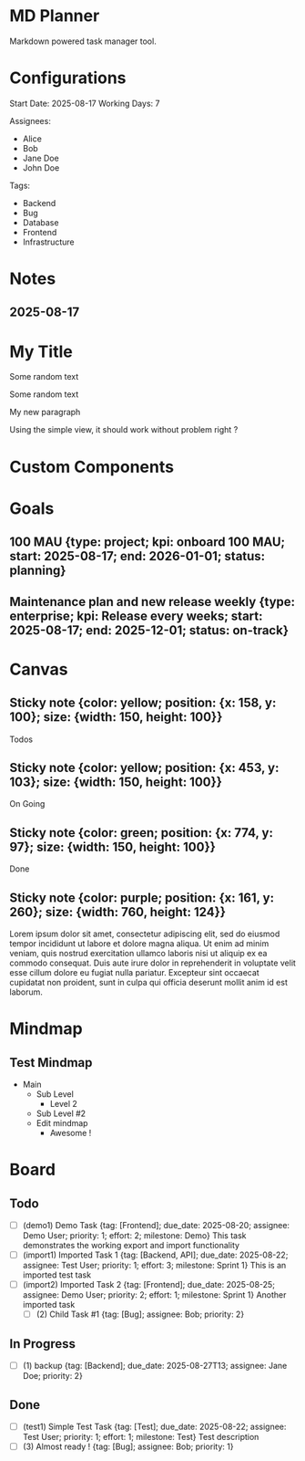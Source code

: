 # MD Planner

Markdown powered task manager tool.

<!-- Configurations -->
# Configurations

Start Date: 2025-08-17
Working Days: 7

Assignees:
- Alice
- Bob
- Jane Doe
- John Doe

Tags:
- Backend
- Bug
- Database
- Frontend
- Infrastructure

<!-- Notes -->
# Notes

## 2025-08-17

<!-- id: note_1 -->
# My Title

Some random text

Some random text

My new paragraph

Using the simple view, it should work without problem right ?

# Custom Components

<!-- Custom Sections Metadata:
[
  {
    "id": "section_1755486375590_dxi0nyxmb",
    "type": "tabs",
    "title": "Tab View",
    "order": 0,
    "config": {
      "tabs": [
        {
          "id": "tab_1755486375590_tvxfnvo8k",
          "title": "Tab 1",
          "content": [
            {
              "id": "para_1755486392907_x4hqj14dn",
              "type": "text",
              "content": "Some text ? \nmultiline support ?\nkeep the return line !!\n"
            }
          ]
        },
        {
          "id": "tab_1755486375590_bukrcgivk",
          "title": "Tab 2",
          "content": [
            {
              "id": "para_1755486773502_uotg5kd30",
              "type": "code",
              "content": "// Enter your code here\n\necho \"Hello World\"",
              "language": "javascript"
            }
          ]
        },
        {
          "id": "tab_1755487132841_awji404ns",
          "title": "Last Tab",
          "content": []
        }
      ]
    }
  },
  {
    "id": "section_1755487235621_gx9cxjhw3",
    "type": "timeline",
    "title": "Timeline test 1",
    "order": 2,
    "config": {
      "timeline": [
        {
          "id": "timeline_1755487235621_onv9acnb9",
          "title": "Initial Step",
          "status": "success",
          "date": "2025-08-18",
          "content": [
            {
              "id": "para_1755487240358_f7o4b4ono",
              "type": "text",
              "content": "This is the first step"
            }
          ]
        },
        {
          "id": "timeline_1755487254126_l7m09sunh",
          "title": "Command #1",
          "status": "failed",
          "date": "2025-08-18",
          "content": [
            {
              "id": "para_1755487257749_gj8j6tniv",
              "type": "code",
              "content": "echo \"hello world\"",
              "language": "javascript"
            },
            {
              "id": "para_1755487282171_7r9py0dn4",
              "type": "code",
              "content": "echo \"Bonjour Monde\"",
              "language": "javascript"
            }
          ]
        }
      ]
    }
  },
  {
    "id": "section_1755487365362_rjt9ac5rr",
    "type": "split-view",
    "title": "Many Views",
    "order": 3,
    "config": {
      "splitView": {
        "columns": [
          [
            {
              "id": "para_1755487368292_f0q5pbco3",
              "type": "text",
              "content": "First Column"
            }
          ],
          [
            {
              "id": "para_1755487373993_63gf2kpy2",
              "type": "code",
              "content": "echo \"I am a column\"",
              "language": "javascript"
            }
          ]
        ]
      }
    }
  }
]
-->

<!-- Goals -->
# Goals

## 100 MAU {type: project; kpi: onboard 100 MAU; start: 2025-08-17; end: 2026-01-01; status: planning}

<!-- id: goal_1 -->

## Maintenance plan and new release weekly {type: enterprise; kpi: Release every weeks; start: 2025-08-17; end: 2025-12-01; status: on-track}

<!-- id: goal_2 -->


<!-- Canvas -->
# Canvas

## Sticky note {color: yellow; position: {x: 158, y: 100}; size: {width: 150, height: 100}}

<!-- id: sticky_note_1 -->
Todos
## Sticky note {color: yellow; position: {x: 453, y: 103}; size: {width: 150, height: 100}}

<!-- id: sticky_note_2 -->
On Going
## Sticky note {color: green; position: {x: 774, y: 97}; size: {width: 150, height: 100}}

<!-- id: sticky_note_3 -->
Done
## Sticky note {color: purple; position: {x: 161, y: 260}; size: {width: 760, height: 124}}

<!-- id: sticky_note_4 -->
Lorem ipsum dolor sit amet, consectetur adipiscing elit, sed do eiusmod tempor incididunt ut labore et dolore magna aliqua. Ut enim ad minim veniam, quis nostrud exercitation ullamco laboris nisi ut aliquip ex ea commodo consequat. Duis aute irure dolor in reprehenderit in voluptate velit esse cillum dolore eu fugiat nulla pariatur. Excepteur sint occaecat cupidatat non proident, sunt in culpa qui officia deserunt mollit anim id est laborum.
<!-- Mindmap -->
# Mindmap

## Test Mindmap

<!-- id: mindmap_1 -->

- Main
  - Sub Level
    - Level 2
  - Sub Level #2
  - Edit mindmap
    - Awesome !

<!-- Board -->
# Board

## Todo

- [ ] (demo1) Demo Task {tag: [Frontend]; due_date: 2025-08-20; assignee: Demo User; priority: 1; effort: 2; milestone: Demo}
  This task demonstrates the working export and import functionality
- [ ] (import1) Imported Task 1 {tag: [Backend, API]; due_date: 2025-08-22; assignee: Test User; priority: 1; effort: 3; milestone: Sprint 1}
  This is an imported test task
- [ ] (import2) Imported Task 2 {tag: [Frontend]; due_date: 2025-08-25; assignee: Demo User; priority: 2; effort: 1; milestone: Sprint 1}
  Another imported task
  - [ ] (2) Child Task #1 {tag: [Bug]; assignee: Bob; priority: 2}

## In Progress

- [ ] (1) backup {tag: [Backend]; due_date: 2025-08-27T13; assignee: Jane Doe; priority: 2}

## Done

- [ ] (test1) Simple Test Task {tag: [Test]; due_date: 2025-08-22; assignee: Test User; priority: 1; effort: 1; milestone: Test}
  Test description
- [ ] (3) Almost ready ! {tag: [Bug]; assignee: Bob; priority: 1}
